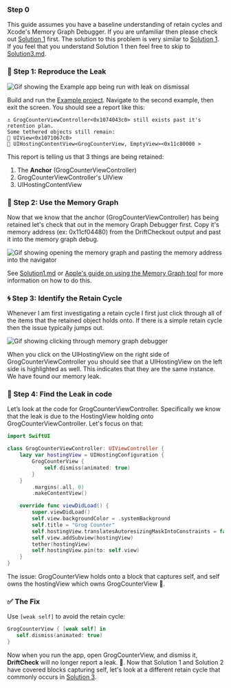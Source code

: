 ### Step 0

This guide assumes you have a baseline understanding of retain cycles and Xcode's Memory Graph Debugger. If you are unfamiliar then please check out [Solution 1](./Solution1.md) first. The solution to this problem is very similar to [Solution 1](./Solution1.md). If you feel that you understand Solution 1 then feel free to skip to [Solution3.md](./Solution3.md).

### 🧪 Step 1: Reproduce the Leak

![Gif showing the Example app being run with leak on dismissal](https://driftcheck-assets.s3.us-east-1.amazonaws.com/Solution2/ReproLeak.gif)

Build and run the [Example project](DriftCheckExample/DriftCheckExample.xcodeproj). Navigate to the second example, then exit the screen. You should see a report like this:

```
⚓️ GrogCounterViewController<0x1074043c0> still exists past it's retention plan.
Some tethered objects still remain:
🛟 UIView<0x1071067c0>
🛟 UIHostingContentView<GrogCounterView, EmptyView><0x11c80000 >
```

This report is telling us that 3 things are being retained:

1. The **Anchor** (GrogCounterViewController)
2. GrogCounterViewController's UIView
3. UIHostingContentView

### 🧰 Step 2: Use the Memory Graph

Now that we know that the anchor (GrogCounterViewController) has being retained let's check that out in the memory Graph Debugger first. Copy it's memory address (ex: 0x11cf04480) from the DriftCheckout output and past it into the memory graph debug.

![Gif showing opening the memory graph and pasting the memory address into the navigator](https://driftcheck-assets.s3.us-east-1.amazonaws.com/Solution2/OpenMemoryGraph.gif)

See [Solution1.md](./Solution1.md) or [Apple's guide on using the Memory Graph tool](https://developer.apple.com/documentation/xcode/gathering-information-about-memory-use#Inspect-the-debug-memory-graph) for more information on how to do this.

### 🌀 Step 3: Identify the Retain Cycle

Whenever I am first investigating a retain cycle I first just click through all of the items that the retained object holds onto. If there is a simple retain cycle then the issue typically jumps out.

![Gif showing clicking through memory graph debugger](https://driftcheck-assets.s3.us-east-1.amazonaws.com/Solution2/RetainCycleFound1.gif)

When you click on the UIHostingView on the right side of GrogCounterViewController you should see that a UIHostingView on the left side is highlighted as well. This indicates that they are the same instance. We have found our memory leak.

### 🧵 Step 4: Find the Leak in code

Let’s look at the code for GrogCounterViewController. Specifically we know that the leak is due to the HostingView holding onto GrogCounterViewController. Let's focus on that:

```swift
import SwiftUI

class GrogCounterViewController: UIViewController {
    lazy var hostingView = UIHostingConfiguration {
        GrogCounterView {
            self.dismiss(animated: true)
        }
    }
        .margins(.all, 0)
        .makeContentView()

    override func viewDidLoad() {
        super.viewDidLoad()
        self.view.backgroundColor = .systemBackground
        self.title = "Grog Counter"
        self.hostingView.translatesAutoresizingMaskIntoConstraints = false
        self.view.addSubview(hostingView)
        tether(hostingView)
        self.hostingView.pin(to: self.view)
    }
}
```

The issue: GrogCounterView holds onto a block that captures self, and self owns the hostingView which owns GrogCounterView 🤝.

### ✅ The Fix

Use `[weak self]` to avoid the retain cycle:

```swift
GrogCounterView { [weak self] in
   self.dismiss(animated: true)
}
```

Now when you run the app, open GrogCounterView, and dismiss it, **DriftCheck** will no longer report a leak. 🎊. Now that Solution 1 and Solution 2 have covered blocks capturing self, let's look at a different retain cycle that commonly occurs in [Solution 3](./Solution3.md).
